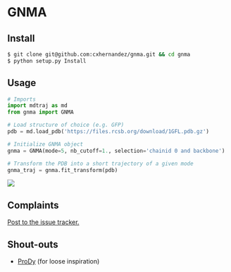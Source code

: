 GNMA
====

Install
-------

```bash
$ git clone git@github.com:cxhernandez/gnma.git && cd gnma
$ python setup.py Install
```

Usage
-----

```python
# Imports
import mdtraj as md
from gnma import GNMA

# Load structure of choice (e.g. GFP)
pdb = md.load_pdb('https://files.rcsb.org/download/1GFL.pdb.gz')

# Initialize GNMA object
gnma = GNMA(mode=5, nb_cutoff=1., selection='chainid 0 and backbone')

# Transform the PDB into a short trajectory of a given mode
gnma_traj = gnma.fit_transform(pdb)
```

![](https://raw.githubusercontent.com/cxhernandez/gnma/master/examples/gfp.gif)

Complaints
----------

[Post to the issue tracker.](https://github.com/cxhernandez/gnma/issues)

Shout-outs
----------

+ [ProDy](https://github.com/prody/ProDy) (for loose inspiration)
